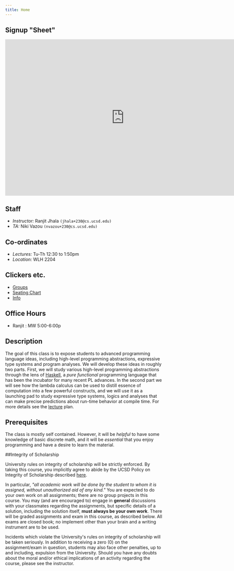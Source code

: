 ```yaml
---
title: Home 
---
```



## Signup "Sheet"

<iframe
src="https://docs.google.com/forms/d/11sd-G93Zp0cv72TV5C8KGuPgxENYbR3tchLTsAYNH90/viewform?embedded=true"
width="760" height="500" frameborder="0" marginheight="0"
marginwidth="0">Loading...</iframe>

## Staff

+ *Instructor:* Ranjit Jhala `(jhala+230@cs.ucsd.edu)`
+ *TA:* Niki Vazou `(nvazou+230@cs.ucsd.edu)`

## Co-ordinates 

+ *Lectures:* Tu-Th 12:30 to 1:50pm  
+ *Location:* WLH 2204

## Clickers etc.

+ [Groups](static/groups.csv)
+ [Seating Chart](static/wlh2204.pdf)
+ [Info](http://acms.ucsd.edu/faculty/clickers/)


## Office Hours

- Ranjit  : MW 5:00-6:00p

## Description

The goal of this class is to expose students to advanced programming
language ideas, including high-level programming abstractions, expressive
type systems and program analyses. We will develop these ideas in roughly
two parts. First, we will study various high-level programming abstractions
through the lens of [Haskell](http://www.haskell.org), 
a *pure functional* programming language that has been the
incubator for many recent PL advances. In the second part we will
see how the lambda calculus can be used to distill essence 
of computation into a few powerful constructs, and we will use it 
as a launching pad to study expressive type systems, logics and 
analyses that can make precise predictions about run-time behavior
at compile time. For more details see the [lecture](lectures.html) plan.

## Prerequisites

The class is mostly self contained. However, it will be *helpful* to have
some knowledge of basic discrete math, and it will be *essential* 
that you enjoy programming and have a desire to learn the material.

##Integrity of Scholarship

University rules on integrity of scholarship will be strictly enforced. By 
taking this course, you implicitly agree to abide by the UCSD Policy on 
Integrity of Scholarship described [here](http://www-senate.ucsd.edu/manual/Appendices/app2.htm). 

In particular, *"all academic work will be done by the student to whom 
it is assigned, without unauthorized aid of any kind."* You are expected 
to do your own work on all assignments; there are no group projects in 
this course.  You may (and are encouraged to) engage in **general** 
discussions with your classmates regarding the assignments, but specific 
details of a solution, including the solution itself, **must always be your own work**. 
There will be graded assignments and exam in this course, as described below. 
All exams are closed book; no implement other than your brain and a writing
instrument are to be used.

Incidents which violate the University's rules on integrity of scholarship
will be taken seriously.  In addition to receiving a zero (0) on the
assignment/exam in question, students may also face other penalties, 
up to and including, expulsion from the University.  Should you have
any doubts about the moral and/or ethical implications of an activity
regarding the course, please see the instructor.

